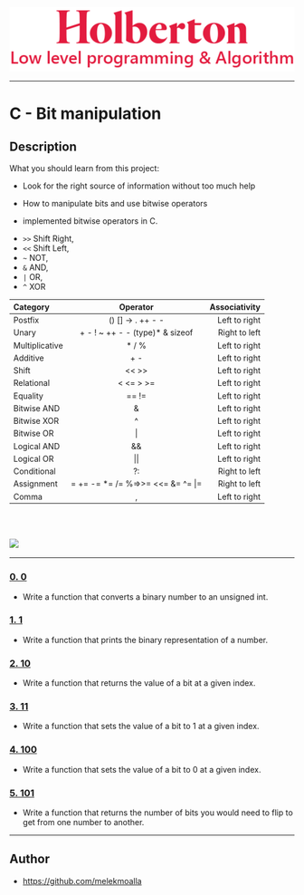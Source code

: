 



<br>
<div align=center>  
    <img  
    style="text-align:center"  
    src="https://raw.githubusercontent.com/coding-max/hbtn_config/main/assets/head_low-level.png"  
    alt="Holberton School"/>  
</div>

---
# C - Bit manipulation

## Description
What you should learn from this project:

* Look for the right source of information without too much help
* How to manipulate bits and use bitwise operators


*  implemented bitwise operators in C.

- `>>` Shift Right,
- `<<` Shift Left,
- `~` NOT,
- `&` AND,
- `|` OR,
- `^` XOR

| Category       |              Operator              | Associativity |
| :------------- | :--------------------------------: | ------------: |
| Postfix        |         () [] -> . ++ - -          | Left to right |
| Unary          |  + - ! ~ ++ - - (type)\* & sizeof  | Right to left |
| Multiplicative |               \* / %               | Left to right |
| Additive       |                + -                 | Left to right |
| Shift          |               << >>                | Left to right |
| Relational     |             < <= > >=              | Left to right |
| Equality       |               == !=                | Left to right |
| Bitwise AND    |                 &                  | Left to right |
| Bitwise XOR    |                 ^                  | Left to right |
| Bitwise OR     |                 \|                 | Left to right |
| Logical AND    |                 &&                 | Left to right |
| Logical OR     |                \|\|                | Left to right |
| Conditional    |                 ?:                 | Right to left |
| Assignment     | = += -= \*= /= %=>>= <<= &= ^= \|= | Right to left |
| Comma          |                 ,                  | Left to right |

<br>
<br>

 <img src="https://4.bp.blogspot.com/-aXbu3-_HBHY/V6lK1m8-2MI/AAAAAAAAAeg/_77cl30rs1wCyUMA8C1YDfhCHxrLJFnZACLcB/s1600/bitwise-operators-chart.jpg"></img>

---

### [0. 0](https://github.com/melekmoalla/holbertonschool-low_level_programming/blob/master/bit_manipulation/0-binary_to_uint.c)
* Write a function that converts a binary number to an unsigned int.

### [1. 1](https://github.com/melekmoalla/holbertonschool-low_level_programming/blob/master/bit_manipulation/1-print_binary.c)
* Write a function that prints the binary representation of a number.

### [2. 10](.https://github.com/melekmoalla/holbertonschool-low_level_programming/blob/master/bit_manipulation/2-get_bit.c)
* Write a function that returns the value of a bit at a given index.

### [3. 11](https://github.com/melekmoalla/holbertonschool-low_level_programming/tree/master/bit_manipulation)
* Write a function that sets the value of a bit to 1 at a given index.

### [4. 100](https://github.com/melekmoalla/holbertonschool-low_level_programming/tree/master/bit_manipulation)
* Write a function that sets the value of a bit to 0 at a given index.

### [5. 101](https://github.com/melekmoalla/holbertonschool-low_level_programming/blob/master/bit_manipulation/5-flip_bits.c)
* Write a function that returns the number of bits you would need to flip to get from one number to another.

---

## Author

*  https://github.com/melekmoalla